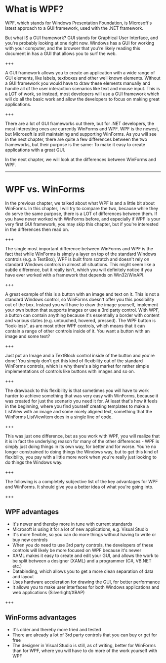 # What is WPF?

WPF, which stands for Windows Presentation Foundation, is Microsoft's latest approach to a GUI framework, used with the .NET framework.

But what IS a GUI framework? GUI stands for Graphical User Interface, and you're probably looking at one right now. Windows has a GUI for working with your computer, and the browser that you're likely reading this document in has a GUI that allows you to surf the web.

+++

A GUI framework allows you to create an application with a wide range of GUI elements, like labels, textboxes and other well known elements. Without a GUI framework you would have to draw these elements manually and handle all of the user interaction scenarios like text and mouse input. This is a LOT of work, so instead, most developers will use a GUI framework which will do all the basic work and allow the developers to focus on making great applications.

+++

There are a lot of GUI frameworks out there, but for .NET developers, the most interesting ones are currently WinForms and WPF. WPF is the newest, but Microsoft is still maintaining and supporting WinForms. As you will see in the next chapter, there are quite a few differences between the two frameworks, but their purpose is the same: To make it easy to create applications with a great GUI.

In the next chapter, we will look at the differences between WinForms and WPF.

---

# WPF vs. WinForms


In the previous chapter, we talked about what WPF is and a little bit about WinForms. In this chapter, I will try to compare the two, because while they do serve the same purpose, there is a LOT of differences between them. If you have never worked with WinForms before, and especially if WPF is your very first GUI framework, you may skip this chapter, but if you're interested in the differences then read on.

+++

The single most important difference between WinForms and WPF is the fact that while WinForms is simply a layer on top of the standard Windows controls (e.g. a TextBox), WPF is built from scratch and doesn't rely on standard Windows controls in almost all situations. This might seem like a subtle difference, but it really isn't, which you will definitely notice if you have ever worked with a framework that depends on Win32/WinAPI.

+++

A great example of this is a button with an image and text on it. This is not a standard Windows control, so WinForms doesn't offer you this possibility out of the box. Instead you will have to draw the image yourself, implement your own button that supports images or use a 3rd party control. With WPF, a button can contain anything because it's essentially a border with content and various states (e.g. untouched, hovered, pressed). The WPF button is "look-less", as are most other WPF controls, which means that it can contain a range of other controls inside of it. You want a button with an image and some text? 

+++

Just put an Image and a TextBlock control inside of the button and you're done! You simply don’t get this kind of flexibility out of the standard WinForms controls, which is why there's a big market for rather simple implementations of controls like buttons with images and so on.

+++

The drawback to this flexibility is that sometimes you will have to work harder to achieve something that was very easy with WinForms, because it was created for just the scenario you need it for. At least that's how it feels in the beginning, where you find yourself creating templates to make a ListView with an image and some nicely aligned text, something that the WinForms ListViewItem does in a single line of code.

+++

This was just one difference, but as you work with WPF, you will realize that it is in fact the underlying reason for many of the other differences - WPF is simply just doing things in its own way, for better and for worse. You're no longer constrained to doing things the Windows way, but to get this kind of flexibility, you pay with a little more work when you're really just looking to do things the Windows way.

+++

The following is a completely subjective list of the key advantages for WPF and WinForms. It should give you a better idea of what you're going into.

+++

## WPF advantages

*   It's newer and thereby more in tune with current standards
*   Microsoft is using it for a lot of new applications, e.g. Visual Studio
*   It's more flexible, so you can do more things without having to write or buy new controls
*   When you do need to use 3rd party controls, the developers of these controls will likely be more focused on WPF because it's newer
*   XAML makes it easy to create and edit your GUI, and allows the work to be split between a designer (XAML) and a programmer (C#, VB.NET etc.)
*   Databinding, which allows you to get a more clean separation of data and layout
*   Uses hardware acceleration for drawing the GUI, for better performance
*   It allows you to make user interfaces for both Windows applications and web applications (Silverlight/XBAP)

+++

## WinForms advantages

*   It's older and thereby more tried and tested
*   There are already a lot of 3rd party controls that you can buy or get for free
*   The designer in Visual Studio is still, as of writing, better for WinForms than for WPF, where you will have to do more of the work yourself with WPF
